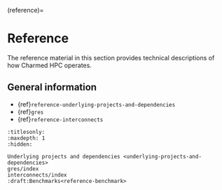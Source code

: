 (reference)=
# Reference

The reference material in this section provides technical descriptions of how
Charmed HPC operates.

## General information

- {ref}`reference-underlying-projects-and-dependencies`
- {ref}`gres`
- {ref}`reference-interconnects`

```{toctree}
:titlesonly:
:maxdepth: 1
:hidden:

Underlying projects and dependencies <underlying-projects-and-dependencies>
gres/index
interconnects/index
:draft:Benchmarks<reference-benchmark>
```
